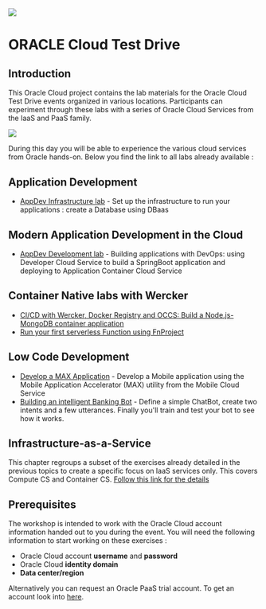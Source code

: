 ![](common/images/customer.logo2.png)
---
# ORACLE Cloud Test Drive #

## Introduction ##

This Oracle Cloud project contains the lab materials for the Oracle Cloud Test Drive events organized in various locations.  Participants can experiment through these labs with a series of Oracle Cloud Services from the IaaS and PaaS family.  

![](common/images/Introslide.PNG)

During this day you will be able to experience the various cloud services from Oracle hands-on.  Below you find the link to all labs already available : 


## Application Development ##
+ [AppDev Infrastructure lab](AppDev/AppDevInfra.md) - Set up the infrastructure to run your applications : create a Database using DBaas

## Modern Application Development in the Cloud ##
+ [AppDev Development lab](AppDev/Develop.md) - Building applications with DevOps: using Developer Cloud Service to build a SpringBoot application and deploying to Application Container Cloud Service

## Container Native labs with Wercker ##
+ [CI/CD with Wercker, Docker Registry and OCCS: Build a Node.js-MongoDB container application](AppDev/container/wercker.md)
+ [Run your first serverless Function using FnProject](AppDev/functions/readme.md)

## Low Code Development ##
+ [Develop a MAX Application](http://docs.oracle.com/cd/E65774_01/tutorials/tut_mcs_max_short/tut_mcs_max_short_1a.html) - Develop a Mobile application using the Mobile Application Accelerator (MAX) utility from the Mobile Cloud Service
+ [Building an intelligent Banking Bot](Mobile/IntelligentBots/readme.md) - Define a simple ChatBot, create two intents and a few utterances.  Finally you'll train and test your bot to see how it works.



 

## Infrastructure-as-a-Service ##
This chapter regroups a subset of the exercises already detailed in the previous topics to create a specific focus on IaaS services only.  This covers Compute CS and Container CS.  [Follow this link for the details](IaaS/readme.md)


## Prerequisites ##

The workshop is intended to work with the Oracle Cloud account information handed out to you during the event.  You will need the following information to start working on these exercises :

+ Oracle Cloud account **username** and **password**
+ Oracle Cloud **identity domain**
+ **Data center/region**

Alternatively you can request an Oracle PaaS trial account. To get an account look into [here](common/request.for.trial.md).


